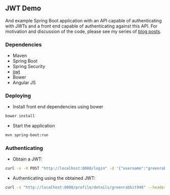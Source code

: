 ## JWT Demo
And example Spring Boot application with an API capable of authenticating with JWTs and a front end capable of authenticating against this API.
For motivation and discussion of the code, please see my series of [blog posts](http://sdqali.in/blog/2016/07/02/jwt-authentication-with-spring-web---part-1/).

### Dependencies

* Maven
* Spring Boot
* Spring Security
* [jjwt](jjwt)
* Bower
* Angular JS

### Deploying
* Install front end dependencies using bower
```bash
bower install
```
* Start the application
```bash
mvn spring-boot:run
```

### Authenticating
* Obtain a JWT:
```bash
curl -v -X POST "http://localhost:8080/login" -d '{"username":"greenrabbit948", "password":"celeste"}' --header "Content-Type: application/json"
```
* Authenticating using the obtained JWT:
```bash
curl -s "http://localhost:8080/profile/details/greenrabbit948" --header "Authorization: Bearer eyJhbGciOiJIUzUxMiJ9.eyJzdWIiOiJncmVlbnJhYmJpdDk0OCIsImV4cCI6MTQ2ODE0MDg1MiwiaXNzIjoiaW4uc2RxYWxpLmp3dCJ9.t9pqrOmYfaVkzuAQgo4D4VbN2PibQuHPuPA6RKYU-keTzbFAX58l77hQTc4Cq28HpjFOeiDvNpNEgilNHFOfVA"
```
